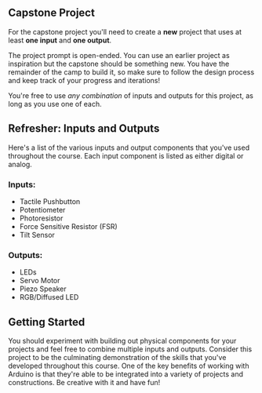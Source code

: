 ## Capstone Project
For the capstone project you'll need to create a **new** project that uses at least **one input** and **one output**.

The project prompt is open-ended. You can use an earlier project as inspiration but the capstone should be something new. You have the remainder of the camp to build it, so make sure to follow the design process and keep track of your progress and iterations!

You're free to use _any combination_ of inputs and outputs for this project, as long as you use one of each.

## Refresher: Inputs and Outputs
Here's a list of the various inputs and output components that you've used throughout the course. Each input component is listed as either digital or analog.

### Inputs:
- Tactile Pushbutton
- Potentiometer
- Photoresistor
- Force Sensitive Resistor (FSR)
- Tilt Sensor

### Outputs:
- LEDs
- Servo Motor
- Piezo Speaker
- RGB/Diffused LED

## Getting Started
You should experiment with building out physical components for your projects and feel free to combine multiple inputs and outputs. Consider this project to be the culminating demonstration of the skills that you've developed throughout this course. One of the key benefits of working with Arduino is that they're able to be integrated into a variety of projects and constructions. Be creative with it and have fun!
